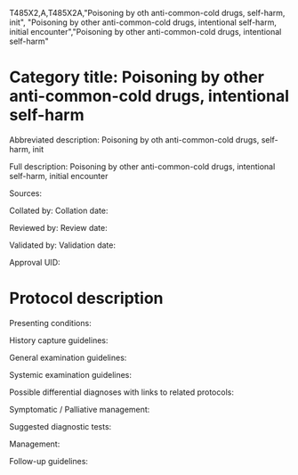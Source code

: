 T485X2,A,T485X2A,"Poisoning by oth anti-common-cold drugs, self-harm, init", "Poisoning by other anti-common-cold drugs, intentional self-harm, initial encounter","Poisoning by other anti-common-cold drugs, intentional self-harm"
# Category title: Poisoning by other anti-common-cold drugs, intentional self-harm

Abbreviated description: Poisoning by oth anti-common-cold drugs, self-harm, init

Full description: Poisoning by other anti-common-cold drugs, intentional self-harm, initial encounter

Sources:

Collated by:
Collation date:

Reviewed by:
Review date:

Validated by:
Validation date:

Approval UID:

# Protocol description

Presenting conditions:

History capture guidelines:

General examination guidelines:

Systemic examination guidelines:

Possible differential diagnoses with links to related protocols:

Symptomatic / Palliative management:

Suggested diagnostic tests:

Management:

Follow-up guidelines:
